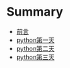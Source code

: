 # Summary

* [前言](README.md)
* [python第一天](python基本语法.md)
* [python第二天](python第二天.md)
* [python第三天](python第三天.md)

